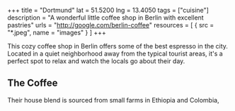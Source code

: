 +++
title = "Dortmund"
lat = 51.5200
lng = 13.4050
tags = ["cuisine"]
description = "A wonderful little coffee shop in Berlin with excellent pastries"
urls = "http://google.com/berlin-coffee"
resources = [
    { src = "*.jpeg", name = "images" }
]
+++

This cozy coffee shop in Berlin offers some of the best espresso in the city. Located in a quiet neighborhood away from the typical tourist areas, it's a perfect spot to relax and watch the locals go about their day.

## The Coffee

Their house blend is sourced from small farms in Ethiopia and Colombia, 